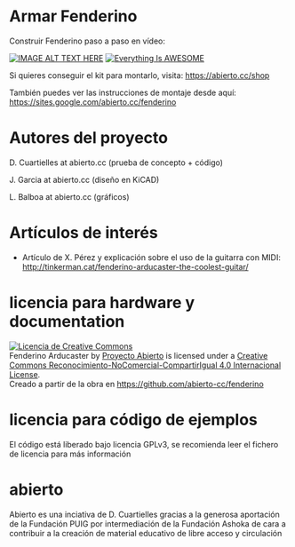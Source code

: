 # Armar Fenderino

Construir Fenderino paso a paso en vídeo:

[![IMAGE ALT TEXT HERE](https://img.youtube.com/vi/jMOizD7iRy4&t/0.jpg)](https://www.youtube.com/watch?v=jMOizD7iRy4&t)
[![Everything Is AWESOME](https://img.youtube.com/vi/StTqXEQ2l-Y/0.jpg)](https://www.youtube.com/watch?v=StTqXEQ2l-Y "Everything Is AWESOME")

Si quieres conseguir el kit para montarlo, visita: https://abierto.cc/shop

También puedes ver las instrucciones de montaje desde aquí: https://sites.google.com/abierto.cc/fenderino



# Autores del proyecto

D. Cuartielles at abierto.cc (prueba de concepto + código)

J. Garcia at abierto.cc (diseño en KiCAD)

L. Balboa at abierto.cc (gráficos)


# Artículos de interés

* Artículo de X. Pérez y explicación sobre el uso de la guitarra con MIDI: http://tinkerman.cat/fenderino-arducaster-the-coolest-guitar/

# licencia para hardware y documentation

<a rel="license" href="http://creativecommons.org/licenses/by-nc-sa/4.0/"><img alt="Licencia de Creative Commons" style="border-width:0" src="https://i.creativecommons.org/l/by-nc-sa/4.0/80x15.png" /></a><br /><span xmlns:dct="http://purl.org/dc/terms/" href="http://purl.org/dc/dcmitype/Dataset" property="dct:title" rel="dct:type">Fenderino Arducaster</span> by <a xmlns:cc="http://creativecommons.org/ns#" href="https://abierto.cc" property="cc:attributionName" rel="cc:attributionURL">Proyecto Abierto</a> is licensed under a <a rel="license" href="http://creativecommons.org/licenses/by-nc-sa/4.0/">Creative Commons Reconocimiento-NoComercial-CompartirIgual 4.0 Internacional License</a>.<br />Creado a partir de la obra en <a xmlns:dct="http://purl.org/dc/terms/" href="https://github.com/abierto-cc/fenderino" rel="dct:source">https://github.com/abierto-cc/fenderino</a>

# licencia para código de ejemplos

El código está liberado bajo licencia GPLv3, se recomienda leer el fichero de licencia para más información

# abierto

Abierto es una inciativa de D. Cuartielles gracias a la generosa aportación de la Fundación PUIG por intermediación de la Fundación Ashoka de cara a contribuir a la creación de material educativo de libre acceso y circulación

